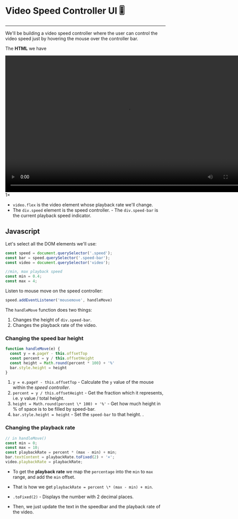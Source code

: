# Video Speed Controller UI 🎚️

---

We'll be building a video speed controller where the user can control the video speed just by hovering the mouse over the controller bar.

The **HTML** we have

  <div class="wrapper">
    <video class="flex" width="765" height="430" src="http://clips.vorwaerts-gmbh.de/VfE_html5.mp4" loop controls></video>
    <div class="speed">
      <div class="speed-bar">1×</div>
    </div>
  </div>

- `video.flex` is the video element whose playback rate we'll change.
- The `div.speed` element is the speed controller. - The `div.speed-bar` is the current playback speed indicator.

## Javascript

Let's select all the DOM elements we'll use:

```Javascript
const speed = document.querySelector('.speed');
const bar = speed.querySelector('.speed-bar');
const video = document.querySelector('video');

//min, max playback speed
const min = 0.4;
const max = 4;
```

Listen to mouse move on the speed controller:

```Javascript
speed.addEventListener('mousemove', handleMove)
```

The `handleMove` function does two things:

1. Changes the height of `div.speed-bar`.
2. Changes the playback rate of the video.

### Changing the speed bar height

```Javascript
function handleMove(e) {
  const y = e.pageY - this.offsetTop
  const percent = y / this.offsetHeight
  const height = Math.round(percent * 100) + '%'
  bar.style.height = height
}
```

1. `y = e.pageY - this.offsetTop` - Calculate the `y` value of the mouse within the _speed controller_.
2. `percent = y / this.offsetHeight` - Get the fraction which it represents, i.e. y value / total height.
3. `height = Math.round(percent \* 100) + '%'` - Get how much height in % of space is to be filled by speed-bar.
4. `bar.style.height = height` - Set the `speed-bar` to that height. .

### Changing the playback rate

```Javascript
// in handleMove()
const min = 0;
const max = 10;
const playbackRate = percent * (max - min) + min;
bar.textContent = playbackRate.toFixed(2) + '×';
video.playbackRate = playbackRate;
```

- To get the **playback rate** we map the `percentage` into the `min` to `max` range, and add the `min` offset.
- That is how we get `playbackRate = percent \* (max - min) + min`.
- `.toFixed(2)` - Displays the number with 2 decimal places.

- Then, we just update the text in the speedbar and the playback rate of the video.
